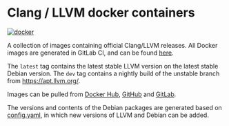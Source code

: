 # Clang / LLVM docker containers
[![docker](https://img.shields.io/docker/pulls/silkeh/clang.svg)](https://hub.docker.com/r/silkeh/clang/)

A collection of images containing official Clang/LLVM releases.
All Docker images are generated in GitLab CI, and can be found [here][artifacts].

The `latest` tag contains the latest stable LLVM version on the latest stable Debian version.
The `dev` tag contains a nightly build of the unstable branch from <https://apt.llvm.org/>.

Images can be pulled from [Docker Hub], [GitHub] and [GitLab].

The versions and contents of the Debian packages are generated based on [config.yaml][],
in which new versions of LLVM and Debian can be added.

[config.yaml]: https://gitlab.com/silkeh/docker-clang/-/blob/master/config.yaml
[pipeline]: https://gitlab.com/silkeh/docker-clang/pipelines/master/latest
[artifacts]: https://gitlab.com/silkeh/docker-clang/-/jobs/artifacts/master/browse/dockerfiles?job=generate
[Docker Hub]: https://hub.docker.com/r/silkeh/clang/
[GitLab]: https://gitlab.com/slxh/docker/clang/container_registry/3598362
[GitHub]: https://github.com/-/silkeh/packages/container/package/clang
